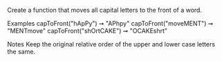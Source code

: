 Create a function that moves all capital letters to the front of a word.

Examples
capToFront("hApPy") ➞ "APhpy"
capToFront("moveMENT") ➞ "MENTmove"
capToFront("shOrtCAKE") ➞ "OCAKEshrt"

Notes
Keep the original relative order of the upper and lower case letters the same.